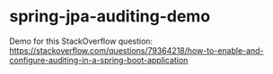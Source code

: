 # spring-jpa-auditing-demo
Demo for this StackOverflow question: https://stackoverflow.com/questions/79364218/how-to-enable-and-configure-auditing-in-a-spring-boot-application
